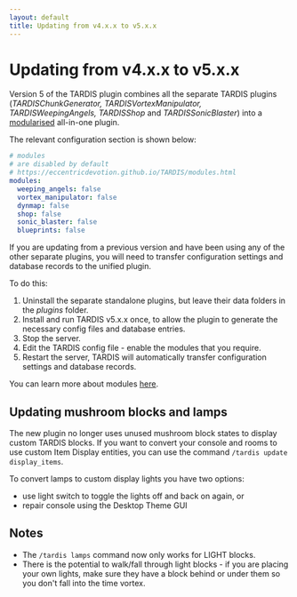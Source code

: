 ```yaml
---
layout: default
title: Updating from v4.x.x to v5.x.x
---
```


# Updating from v4.x.x to v5.x.x

Version 5 of the TARDIS plugin combines all the separate TARDIS plugins (_TARDISChunkGenerator, TARDISVortexManipulator,
TARDISWeepingAngels, TARDISShop_ and _TARDISSonicBlaster_) into a [modularised](modules) all-in-one plugin. 

The relevant configuration section is shown below:

```yaml title=/plugins/TARDIS/config.yml
# modules
# are disabled by default
# https://eccentricdevotion.github.io/TARDIS/modules.html
modules:
  weeping_angels: false
  vortex_manipulator: false
  dynmap: false
  shop: false
  sonic_blaster: false
  blueprints: false
```

If you are updating from a previous version and have been using any of the other separate plugins,
you will need to transfer configuration settings and database records to the unified plugin.

To do this:

1. Uninstall the separate standalone plugins, but leave their data folders in the _plugins_ folder.
2. Install and run TARDIS v5.x.x once, to allow the plugin to generate the necessary config files and database entries.
3. Stop the server.
4. Edit the TARDIS config file - enable the modules that you require.
5. Restart the server, TARDIS will automatically transfer configuration settings and database records.

You can learn more about modules [here](modules).

## Updating mushroom blocks and lamps

The new plugin no longer uses unused mushroom block states to display custom TARDIS blocks. If you want to 
convert your console and rooms to use custom Item Display entities, you can use the command `/tardis update display_items`.

To convert lamps to custom display lights you have two options:

* use light switch to toggle the lights off and back on again, or 
* repair console using the Desktop Theme GUI

## Notes

* The `/tardis lamps` command now only works for LIGHT blocks.
* There is the potential to walk/fall through light blocks - if you are placing your own lights, make sure they have 
  a block behind or under them so you don't fall into the time vortex.

